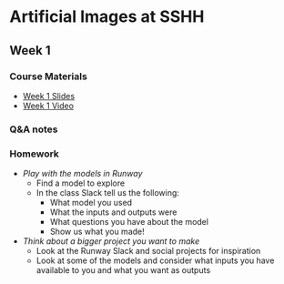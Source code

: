 # Artificial Images at SSHH

## Week 1

### Course Materials
- [Week 1 Slides](https://docs.google.com/presentation/d/14rJjVNixYLsG0x5Xi5VcDMpw_EVzqrepAwag5tQG_yI/edit?usp=sharing)
- [Week 1 Video](https://drive.google.com/file/d/1HqicwdKAOe2BhcG6wehFw15DBMmclara/view?usp=sharing)

### Q&A notes


### Homework
- *Play with the models in Runway*
  - Find a model to explore
  - In the class Slack tell us the following:
    - What model you used
    - What the inputs and outputs were
    - What questions you have about the model
    - Show us what you made!
- *Think about a bigger project you want to make*
  - Look at the Runway Slack and social projects for inspiration
  - Look at some of the models and consider what inputs you have available to you and what you want as outputs
